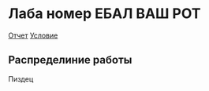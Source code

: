 # Лаба номер ЕБАЛ ВАШ РОТ

[Отчет](https://docs.google.com/document/d/1lfe3bAGiTB_BS57YgiuoFt1z1P7MWVGQ6RfqfdT55co/edit?tab=t.0 "Отчет")
[Условие](https://disk.yandex.ru/i/UzFtj3jmAmCctQ "Условие")

## Распределиние работы

Пиздец
